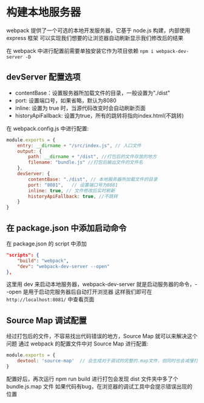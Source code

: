 # 构建本地服务器

webpack 提供了一个可选的本地开发服务器，它基于 node.js 构建，内部使用 express 框架
可以实现我们想要的让浏览器自动刷新显示我们修改后的结果

在 webpack 中进行配置前需要单独安装它作为项目依赖 `npm i webpack-dev-server -D`

## devServer 配置选项

- contentBase：设置服务器所加载文件的目录，一般设置为"./dist"
- port: 设置端口号，如果省略，默认为8080
- inline: 设置为 true 时，当源代码改变时会自动刷新页面
- historyApiFallback: 设置为true，所有的跳转将指向index.html(不跳转)

在 webpack.config.js 中进行配置:

```javascript
module.exports = {
    entry: __dirname + "/src/index.js", // 入口文件
    output: {
        path: __dirname + "/dist", //打包后的文件存放的地方
        filename: "bundle.js" //打包后输出文件的文件名
    },
    devServer: {
        contentBase: "./dist", // 本地服务器所加载文件的目录
        port: "8081",   // 设置端口号为8081
        inline: true, // 文件修改后实时刷新
        historyApiFallback: true, //不跳转
    }
}
```

## 在 package.json 中添加启动命令

在 package.json 的 script 中添加

```json
"scripts": {
    "build": "webpack",
    "dev": "webpack-dev-server --open"
},
```

这里用 dev 来启动本地服务器，webpack-dev-server 就是启动服务器的命令，--open 是用于启动完服务器后自动打开浏览器
这样我们即可在 `http://localhost:8081/` 中查看页面

## Source Map 调试配置

经过打包后的文件，不容易找出代码错误的地方，Source Map 就可以来解决这个问题
通过 webpack 的配置文件中对 Source Map 进行配置:

```javascript
module.exports = {
    devtool: 'source-map'  // 会生成对于调试的完整的.map文件，但同时也会减慢打包速度
}
```

配置好后，再次运行 npm run build 进行打包会发现 dist 文件夹中多了个 bundle.js.map 文件
如果代码有bug，在浏览器的调试工具中会提示错误出现的位置
